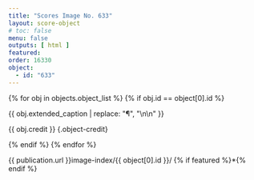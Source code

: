 ```yaml
---
title: "Scores Image No. 633"
layout: score-object
# toc: false
menu: false
outputs: [ html ]
featured: 
order: 16330
object:
  - id: "633"
---
```


{% for obj in objects.object_list %}
{% if obj.id == object[0].id %}

{{ obj.extended_caption | replace: "¶", "\n\n" }}

{{ obj.credit }} {.object-credit}

{% endif %}
{% endfor %}

<div class="object-credit object-url is-print-only">

{{ publication.url }}image-index/{{ object[0].id }}/ {% if featured %}*{% endif %}

</div>
